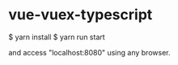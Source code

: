 # vue-vuex-typescript

$ yarn install
$ yarn run start

and access "localhost:8080" using any browser.